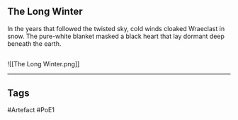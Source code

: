 ## The Long Winter
In the years that followed the twisted sky,
cold winds cloaked Wraeclast in snow.
The pure-white blanket masked a black heart
that lay dormant deep beneath the earth.
##
![[The Long Winter.png]]

---
## Tags
#Artefact
#PoE1